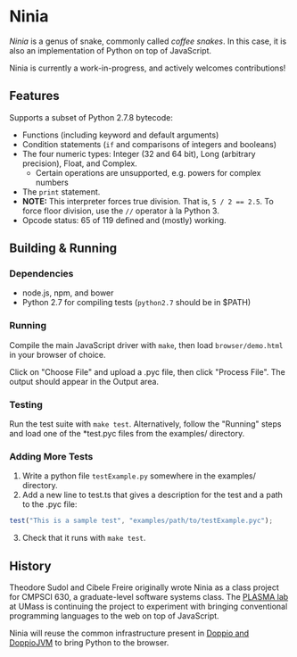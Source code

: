 Ninia
===================

*Ninia* is a genus of snake, commonly called *coffee snakes*. In this case, it is also an implementation of Python on top of JavaScript.

Ninia is currently a work-in-progress, and actively welcomes contributions!

## Features

Supports a subset of Python 2.7.8 bytecode:
- Functions (including keyword and default arguments)
- Condition statements (`if` and comparisons of integers and booleans)
- The four numeric types: Integer (32 and 64 bit), Long (arbitrary precision), Float, and Complex.
    - Certain operations are unsupported, e.g. powers for complex numbers
- The `print` statement.
- **NOTE:** This interpreter forces true division. That is, `5 / 2 == 2.5`. To
  force floor division, use the `//` operator à la Python 3.
- Opcode status: 65 of 119 defined and (mostly) working.

## Building & Running

### Dependencies

- node.js, npm, and bower
- Python 2.7 for compiling tests (`python2.7` should be in $PATH)

### Running

Compile the main JavaScript driver with `make`, then
load `browser/demo.html` in your browser of choice.

Click on "Choose File" and upload a .pyc file, then click "Process File".
The output should appear in the Output area.

### Testing

Run the test suite with `make test`.
Alternatively, follow the "Running" steps and load one of the
 \*test.pyc files from the examples/ directory.

### Adding More Tests

 1. Write a python file `testExample.py` somewhere in the examples/ directory.
 2. Add a new line to test.ts that gives a description for the test and a path to
  the .pyc file:
```javascript
test("This is a sample test", "examples/path/to/testExample.pyc");
```
 3. Check that it runs with `make test`.

## History

Theodore Sudol and Cibele Freire originally wrote Ninia as a class project for CMPSCI 630, a graduate-level software systems class. The [PLASMA lab](https://plasma.cs.umass.edu/) at UMass is continuing the project to experiment with bringing conventional programming languages to the web on top of JavaScript.

Ninia will reuse the common infrastructure present in [Doppio and DoppioJVM](https://github.com/plasma/umass/doppio) to bring Python to the browser.
